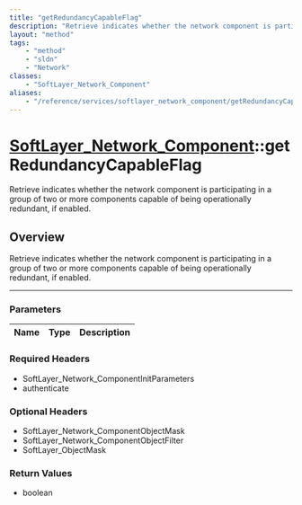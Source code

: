 ```yaml
---
title: "getRedundancyCapableFlag"
description: "Retrieve indicates whether the network component is participating in a group of two or more components capable of being... "
layout: "method"
tags:
    - "method"
    - "sldn"
    - "Network"
classes:
    - "SoftLayer_Network_Component"
aliases:
    - "/reference/services/softlayer_network_component/getRedundancyCapableFlag"
---
```

# [SoftLayer_Network_Component](/reference/services/SoftLayer_Network_Component)::getRedundancyCapableFlag


Retrieve indicates whether the network component is participating in a group of two or more components capable of being operationally redundant, if enabled.


## Overview 
Retrieve indicates whether the network component is participating in a group of two or more components capable of being operationally redundant, if enabled.

-----

### Parameters 
|Name | Type | Description |
| --- | --- | --- |


### Required Headers
* SoftLayer_Network_ComponentInitParameters
* authenticate


### Optional Headers
* SoftLayer_Network_ComponentObjectMask
* SoftLayer_Network_ComponentObjectFilter
* SoftLayer_ObjectMask

### Return Values
* boolean




